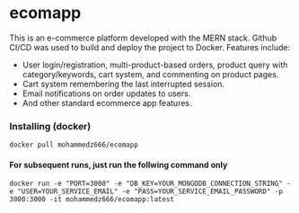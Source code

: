 # ecomapp

This is an e-commerce platform developed with the MERN stack. Github CI/CD was used to build and deploy the project to Docker. Features include:
* User login/registration, multi-product-based orders, product query with category/keywords, cart system, and commenting on product pages.
* Cart system remembering the last interrupted session.
* Email notifications on order updates to users.
* And other standard ecommerce app features.

### Installing (docker)

```
docker pull mohammedz666/ecomapp
```

#### For subsequent runs, just run the follwing command only

```
docker run -e "PORT=3000" -e "DB_KEY=YOUR_MONGODB_CONNECTION_STRING" -e "USER=YOUR_SERVICE_EMAIL" -e "PASS=YOUR_SERVICE_EMAIL_PASSWORD" -p 3000:3000 -it mohammedz666/ecomapp:latest
```
